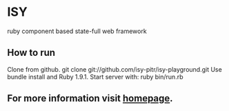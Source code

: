 # ISY

ruby component based state-full web framework

## How to run
Clone from github.
    git clone git://github.com/isy-pitr/isy-playground.git
Use
    bundle install
and Ruby 1.9.1. Start server with:
    ruby bin/run.rb

## For more information visit [homepage](http://isy-pitr.github.com/isy-playground/).


